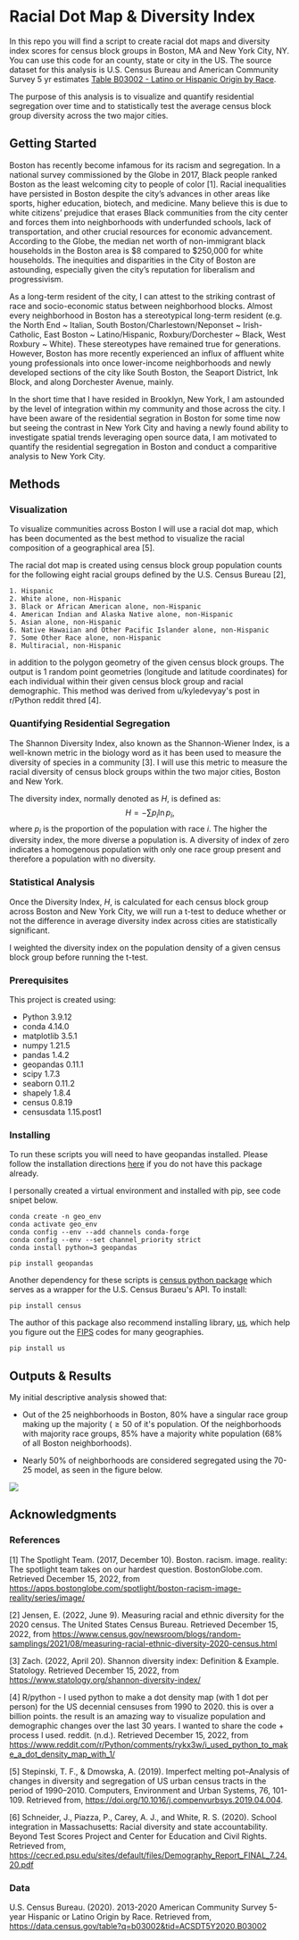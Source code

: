 # Racial Dot Map & Diversity Index

In this repo you will find a script to create racial dot maps and diversity index scores for census block groups in Boston, MA and New York City, NY. You can use this code for an county, state or city in the US. The source dataset for this analysis is U.S. Census Bureau and American Community Survey 5 yr estimates [Table B03002 - Latino or Hispanic Origin by Race](https://data.census.gov/table?q=b03002&tid=ACSDT5Y2020.B03002).

The purpose of this analysis is to visualize and quantify residential segregation over time and to statistically test the average census block group diversity across the two major cities.

## Getting Started

Boston has recently become infamous for its racism and segregation. In a national survey commissioned by the Globe in 2017, Black people ranked Boston as the least welcoming city to people of color \[1\]. Racial inequalities have persisted in Boston despite the city’s advances in other areas like sports, higher education, biotech, and medicine. Many believe this is due to white citizens’ prejudice that erases Black communities from the city center and forces them into neighborhoods with underfunded schools, lack of transportation, and other crucial resources for economic advancement. According to the Globe, the median net worth of non-immigrant black households in the Boston area is $8 compared to $250,000 for white households. The inequities and disparities in the City of Boston are astounding, especially given the city’s reputation for liberalism and progressivism.

As a long-term resident of the city, I can attest to the striking contrast of race and socio-economic status between neighborhood blocks. Almost every neighborhood in Boston has a stereotypical long-term resident (e.g. the North End ~ Italian, South Boston/Charlestown/Neponset ~ Irish-Catholic, East Boston ~ Latino/Hispanic, Roxbury/Dorchester ~ Black, West Roxbury ~ White). These stereotypes have remained true for generations. However, Boston has more recently experienced an influx of affluent white young professionals into once lower-income neighborhoods and newly developed sections of the city like South Boston, the Seaport District, Ink Block, and along Dorchester Avenue, mainly.  

In the short time that I have resided in Brooklyn, New York, I am astounded by the level of integration within my community and those across the city. I have been aware of the residential segration in Boston for some time now but seeing the contrast in New York City and having a newly found ability to investigate spatial trends leveraging open source data, I am motivated to quantify the residential segregation in Boston and conduct a comparitive analysis to New York City. 

## Methods

### Visualization

To visualize communities across Boston I will use a racial dot map, which has been documented as the best method to visualize the racial composition of a geographical area \[5\]. 

The racial dot map is created using census block group population counts for the following eight racial groups defined by the U.S. Census Bureau \[2\],

    1. Hispanic
    2. White alone, non-Hispanic
    3. Black or African American alone, non-Hispanic
    4. American Indian and Alaska Native alone, non-Hispanic
    5. Asian alone, non-Hispanic
    6. Native Hawaiian and Other Pacific Islander alone, non-Hispanic
    7. Some Other Race alone, non-Hispanic
    8. Multiracial, non-Hispanic

in addition to the polygon geometry of the given census block groups. The output is 1 random point geometries (longitude and latitude coordinates) for each individual within their given census block group and racial demographic. This method was derived from u/kyledevyay's post in r/Python reddit thred \[4\].

### Quantifying Residential Segregation

The Shannon Diversity Index, also known as the Shannon-Wiener Index, is a well-known metric in the biology word as it has been used to measure the diversity of species in a community \[3\]. I will use this metric to measure the racial diversity of census block groups within the two major cities, Boston and New York. 

The diversity index, normally denoted as $H$, is defined as: $$H = - \sum_{} p_i \ln{p_i},$$ where $p_i$ is the proportion of the population with race $i$. The higher the diversity index, the more diverse a population is. A diversity of index of zero indicates a homogenous population with only one race group present and therefore a population with no diversity.

### Statistical Analysis

Once the Diversity Index, $H$, is calculated for each census block group across Boston and New York City, we will run a t-test to deduce whether or not the difference in average diversity index across cities are statistically significant.

I weighted the diversity index on the population density of a given census block group before running the t-test. 

### Prerequisites

This project is created using:

* Python 3.9.12
* conda 4.14.0
* matplotlib 3.5.1
* numpy 1.21.5
* pandas 1.4.2
* geopandas 0.11.1
* scipy 1.7.3
* seaborn 0.11.2
* shapely 1.8.4
* census 0.8.19
* censusdata 1.15.post1


### Installing

To run these scripts you will need to have geopandas installed. Please follow the installation directions [here](https://geopandas.org/en/stable/getting_started/install.html#creating-a-new-environment) if you do not have this package already.

I personally created a virtual environment and installed with pip, see code snipet below.

```
conda create -n geo_env
conda activate geo_env
conda config --env --add channels conda-forge
conda config --env --set channel_priority strict
conda install python=3 geopandas

pip install geopandas
```

Another dependency for these scripts is [census python package](https://github.com/datamade/census) which serves as a wrapper for the U.S. Census Buraeu's API. To install:

```
pip install census
```
 The author of this package also recommend installing library, [us](https://pypi.python.org/pypi/us), which help you figure out the [FIPS](https://en.wikipedia.org/wiki/Federal_Information_Processing_Standard_state_code) codes for many geographies. 
 
```
pip install us
```


## Outputs & Results

My initial descriptive analysis showed that:

* Out of the 25 neighborhoods in Boston, 80% have a singular race group making up the majority ($\geq 50%$ of it's population. Of the neighborhoods with majority race groups, 85% have a majority white population (68% of all Boston neighborhoods).
       
* Nearly 50% of neighborhoods are considered segregated using the 70-25 model, as seen in the figure below.

![](Outputs/neighborhood_diversity.png)
## Acknowledgments

### References

\[1\] The Spotlight Team. (2017, December 10). Boston. racism. image. reality: The spotlight team takes on our hardest question. BostonGlobe.com. Retrieved December 15, 2022, from https://apps.bostonglobe.com/spotlight/boston-racism-image-reality/series/image/ 

\[2\] Jensen, E. (2022, June 9). Measuring racial and ethnic diversity for the 2020 census. The United States Census Bureau. Retrieved December 15, 2022, from https://www.census.gov/newsroom/blogs/random-samplings/2021/08/measuring-racial-ethnic-diversity-2020-census.html 

\[3\] Zach. (2022, April 20). Shannon diversity index: Definition & Example. Statology. Retrieved December 15, 2022, from https://www.statology.org/shannon-diversity-index/ 

\[4\] R/python - I used python to make a dot density map (with 1 dot per person) for the US decennial censuses from 1990 to 2020. this is over a billion points. the result is an amazing way to visualize population and demographic changes over the last 30 years. I wanted to share the code + process I used. reddit. (n.d.). Retrieved December 15, 2022, from https://www.reddit.com/r/Python/comments/rykx3w/i_used_python_to_make_a_dot_density_map_with_1/ 

\[5\] Stepinski, T. F., & Dmowska, A. (2019). Imperfect melting pot–Analysis of changes in diversity and segregation of US urban census tracts in the period of 1990–2010. Computers, Environment and Urban Systems, 76, 101-109. Retrieved from, https://doi.org/10.1016/j.compenvurbsys.2019.04.004.

\[6\] Schneider, J., Piazza, P., Carey, A. J., and White, R. S. (2020). School integration in Massachusetts: Racial diversity and state accountability. Beyond Test Scores Project and Center for Education and Civil Rights. Retrieved from, https://cecr.ed.psu.edu/sites/default/files/Demography_Report_FINAL_7.24.20.pdf

### Data

U.S. Census Bureau. (2020). 2013-2020 American Community Survey 5-year Hispanic or Latino Origin by Race.  Retrieved from, https://data.census.gov/table?q=b03002&tid=ACSDT5Y2020.B03002
